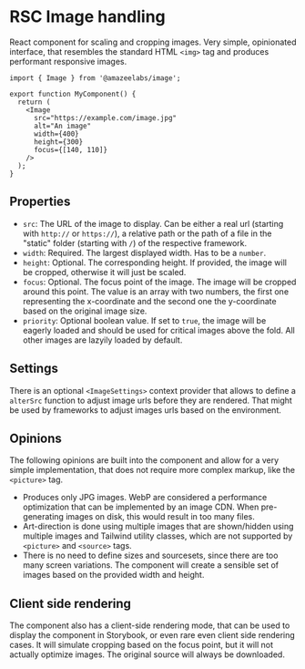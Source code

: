 # RSC Image handling

React component for scaling and cropping images. Very simple, opinionated
interface, that resembles the standard HTML `<img>` tag and produces performant
responsive images.

```tsx
import { Image } from '@amazeelabs/image';

export function MyComponent() {
  return (
    <Image
      src="https://example.com/image.jpg"
      alt="An image"
      width={400}
      height={300}
      focus={[140, 110]}
    />
  );
}
```

## Properties

- `src`: The URL of the image to display. Can be either a real url (starting
  with `http://` or `https://`), a relative path or the path of a file in the
  "static" folder (starting with `/`) of the respective framework.
- `width`: Required. The largest displayed width. Has to be a `number`.
- `height`: Optional. The corresponding height. If provided, the image will be
  cropped, otherwise it will just be scaled.
- `focus`: Optional. The focus point of the image. The image will be cropped
  around this point. The value is an array with two numbers, the first one
  representing the x-coordinate and the second one the y-coordinate based on the
  original image size.
- `priority`: Optional boolean value. If set to `true`, the image will be
  eagerly loaded and should be used for critical images above the fold. All
  other images are lazyily loaded by default.

## Settings

There is an optional `<ImageSettings>` context provider that allows to define a
`alterSrc` function to adjust image urls before they are rendered. That might be
used by frameworks to adjust images urls based on the environment.

## Opinions

The following opinions are built into the component and allow for a very simple
implementation, that does not require more complex markup, like the `<picture>`
tag.

- Produces only JPG images. WebP are considered a performance optimization that
  can be implemented by an image CDN. When pre-generating images on disk, this
  would result in too many files.
- Art-direction is done using multiple images that are shown/hidden using
  multiple images and Tailwind utility classes, which are not supported by
  `<picture>` and `<source>` tags.
- There is no need to define sizes and sourcesets, since there are too many
  screen variations. The component will create a sensible set of images based on
  the provided width and height.

## Client side rendering

The component also has a client-side rendering mode, that can be used to display
the component in Storybook, or even rare even client side rendering cases. It
will simulate cropping based on the focus point, but it will not actually
optimize images. The original source will always be downloaded.
